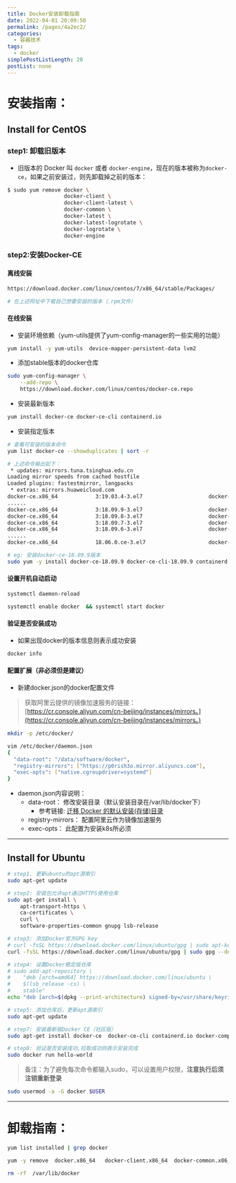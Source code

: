 ```yaml
---
title: Docker安装卸载指南
date: 2022-04-01 20:09:50
permalink: /pages/4a2ec2/
categories: 
  - 容器技术
tags: 
  - docker
simplePostListLength: 20
postList: none
---
```

# 安装指南：
## Install for CentOS
### step1: 卸载旧版本

- 旧版本的 Docker 叫 `docker` 或者 `docker-engine`，现在的版本被称为`docker-ce`，如果之前安装过，则先卸载掉之前的版本：
```bash
$ sudo yum remove docker \
                  docker-client \
                  docker-client-latest \
                  docker-common \
                  docker-latest \
                  docker-latest-logrotate \
                  docker-logrotate \
                  docker-engine
```
### step2:安装Docker-CE
#### 离线安装
```bash
https://download.docker.com/linux/centos/7/x86_64/stable/Packages/ 

# 在上述网址中下载自己想要安装的版本（.rpm文件）
```
#### 在线安装

- 安装环境依赖（yum-utils提供了yum-config-manager的一些实用的功能）
```bash
yum install -y yum-utils  device-mapper-persistent-data lvm2
```

- 添加stable版本的docker仓库
```bash
sudo yum-config-manager \
    --add-repo \
    https://download.docker.com/linux/centos/docker-ce.repo
```

- 安装最新版本
```bash
yum install docker-ce docker-ce-cli containerd.io
```

- 安装指定版本
```bash
# 查看可安装的版本命令
yum list docker-ce --showduplicates | sort -r

# 上述命令输出如下：
 * updates: mirrors.tuna.tsinghua.edu.cn
Loading mirror speeds from cached hostfile
Loaded plugins: fastestmirror, langpacks
 * extras: mirrors.huaweicloud.com
docker-ce.x86_64            3:19.03.4-3.el7                     docker-ce-stable
......
docker-ce.x86_64            3:18.09.9-3.el7                     docker-ce-stable
docker-ce.x86_64            3:18.09.8-3.el7                     docker-ce-stable
docker-ce.x86_64            3:18.09.7-3.el7                     docker-ce-stable
docker-ce.x86_64            3:18.09.6-3.el7                     docker-ce-stable
......
docker-ce.x86_64            18.06.0.ce-3.el7                    docker-ce-stable

# eg: 安装docker-ce-18.09.9版本
sudo yum -y install docker-ce-18.09.9 docker-ce-cli-18.09.9 containerd.io 
```
#### 设置开机自动启动
```bash
systemctl daemon-reload 

systemctl enable docker  && systemctl start docker
```
#### 验证是否安装成功

- 如果出现docker的版本信息则表示成功安装
```bash
docker info 
```

#### 配置扩展（非必须但是建议）

- 新建docker.json的docker配置文件
> 获取阿里云提供的镜像加速服务的链接：
> [https://cr.console.aliyun.com/cn-beijing/instances/mirrors。](https://cr.console.aliyun.com/cn-beijing/instances/mirrors。)

```bash
mkdir -p /etc/docker/

vim /etc/docker/daemon.json
{
  "data-root": "/data/software/docker",
  "registry-mirrors": ["https://p0rish3o.mirror.aliyuncs.com"],
  "exec-opts": ["native.cgroupdriver=systemd"]
}
```

- daemon.json内容说明：
   - data-root： 修改安装目录（默认安装目录在/var/lib/docker下）
      - 参考链接:  [迁移 Docker 的默认安装(存储)目录](https://strikefreedom.top/migrate-docker-installation-directory)
   - registry-mirrors： 配置阿里云作为镜像加速服务
   - exec-opts： 此配置为安装k8s所必须

---

## Install for Ubuntu
```bash
# step1. 更新ubuntu的apt源索引
sudo apt-get update

# step2: 安装包允许apt通过HTTPS使用仓库
sudo apt-get install \
    apt-transport-https \
    ca-certificates \
    curl \
    software-properties-common gnupg lsb-release

# step3: 添加Docker官方GPG key
# curl -fsSL https://download.docker.com/linux/ubuntu/gpg | sudo apt-key add -
curl -fsSL https://download.docker.com/linux/ubuntu/gpg | sudo gpg --dearmor -o /usr/share/keyrings/docker-archive-keyring.gpg

# step4: 设置Docker稳定版仓库
# sudo add-apt-repository \
#    "deb [arch=amd64] https://download.docker.com/linux/ubuntu \
#    $(lsb_release -cs) \
#    stable"
echo "deb [arch=$(dpkg --print-architecture) signed-by=/usr/share/keyrings/docker-archive-keyring.gpg] https://download.docker.com/linux/ubuntu $(lsb_release -cs) stable" | sudo tee /etc/apt/sources.list.d/docker.list > /dev/null

# step5: 添加仓库后，更新apt源索引
sudo apt-get update

# step7: 安装最新版Docker CE（社区版）
sudo apt-get install docker-ce  docker-ce-cli containerd.io docker-compose-plugin

# step8: 验证是否安装成功,拉取成功则表示安装完成
sudo docker run hello-world
```
> 备注：为了避免每次命令都输入sudo，可以设置用户权限，**注意执行后须注销重新登录**

```bash
sudo usermod -a -G docker $USER
```

---

# 卸载指南：
```bash
yum list installed | grep docker 

yum -y remove  docker.x86_64   docker-client.x86_64  docker-common.x86_64

rm -rf  /var/lib/docker
```


